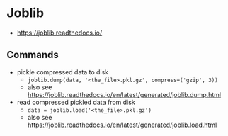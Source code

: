 # Joblib
- <https://joblib.readthedocs.io/>

## Commands
- pickle compressed data to disk
  - `joblib.dump(data, '<the_file>.pkl.gz', compress=('gzip', 3))`
  - also see <https://joblib.readthedocs.io/en/latest/generated/joblib.dump.html>
- read compressed pickled data from disk
  - `data = joblib.load('<the_file>.pkl.gz')`
  - also see <https://joblib.readthedocs.io/en/latest/generated/joblib.load.html>
